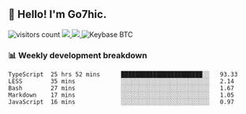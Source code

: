 ## 👋 Hello! I'm Go7hic.

 ![visitors count](https://visitors-by-url-pls-dont-use-this-in-your-repo.vercel.app/Go7hic-github-readme)
 <a href="https://twitter.com/Go7hic">
    <img src="https://img.shields.io/badge/-@Go7hic-1ca0f1?style=flat-square&labelColor=1ca0f1&logo=twitter&logoColor=white&link=https://twitter.com/Go7hic">
   <a/>
   <a href="mailto:gtfx0209@gmail.com">
    <img src="https://img.shields.io/badge/-gtfx0209@gmail.com-c14438?style=flat-square&logo=Gmail&logoColor=white&link=mailto:gtfx0209@gmail.com">
   <a/>
    ![Keybase BTC](https://img.shields.io/keybase/btc/Go7hic)
 <!--
🔭 I’m currently working
🌱 I’m currently learning
💬 Ask me about 
📫 How to reach me: 
⚡ Fun fact: 
-->
 <!--
![My Github Stats](https://github-readme-stats.vercel.app/api?username=Go7hic&show_icons=true&count_private=true)

-->

### 📊 Weekly development breakdown
<!--START_SECTION:waka-->
```text
TypeScript  25 hrs 52 mins      ███████████████████████░░   93.33 
LESS        35 mins             ░░░░░░░░░░░░░░░░░░░░░░░░░   2.14 
Bash        27 mins             ░░░░░░░░░░░░░░░░░░░░░░░░░   1.67 
Markdown    17 mins             ░░░░░░░░░░░░░░░░░░░░░░░░░   1.05 
JavaScript  16 mins             ░░░░░░░░░░░░░░░░░░░░░░░░░   0.97
```
<!--END_SECTION:waka-->
    

